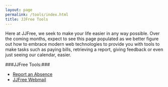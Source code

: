```yaml
---
layout: page
permalink: /tools/index.html
title: JJFree Tools
---
```

Here at JJFree, we seek to make your life easier in any way possible.  Over the coming months, expect to see this page populated as we better figure out how to embrace modern web technologies to provide you with tools to make tasks such as paying bills, retrieving a report, giving feedback or even just seeing our calendar, easier.

###JJFree Tools:###
- [Report an Absence](report-absence)
- [JJFree Webmail](https://mail.google.com/)
